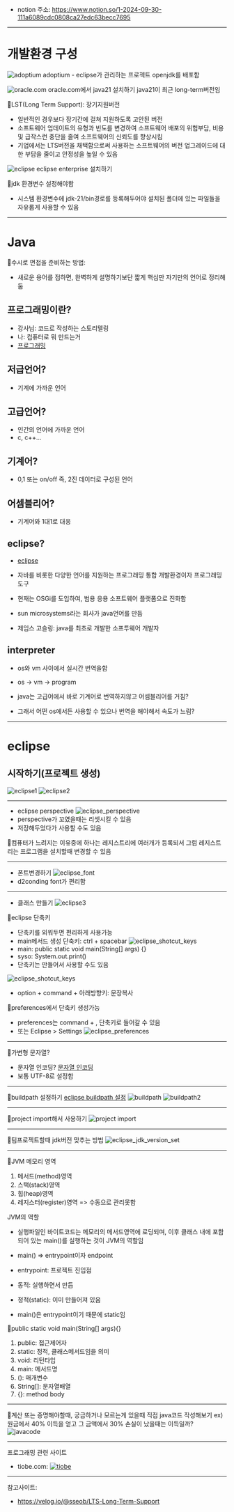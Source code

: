 <ul>
<li>notion 주소: <a href="https://www.notion.so/1-2024-09-30-111a6089cdc0808ca27edc63becc7695">https://www.notion.so/1-2024-09-30-111a6089cdc0808ca27edc63becc7695</a></li>
</ul>
<hr />
<h1 id="개발환경-구성">개발환경 구성</h1>
<p><img alt="adoptium" src="https://velog.velcdn.com/images/chlorella71/post/a2700e00-fd40-4049-a17c-af544db69943/image.png" />
adoptium - eclipse가 관리하는 프로젝트
openjdk를 배포함</p>
<p><img alt="oracle.com" src="https://velog.velcdn.com/images/chlorella71/post/0ebcb397-7138-4be2-ba57-4c75079a2276/image.png" />
oracle.com에서 java21 설치하기
java21이 최근 long-term버전임</p>
<p>📌LST(Long Term Support): 장기지원버전</p>
<ul>
<li>일반적인 경우보다 장기간에 걸쳐 지원하도록 고안된 버전</li>
<li>소프트웨어 업데이트의 유형과 빈도를 변경하여 소프트웨어 배포의 위험부담, 비용 및 급작스런 중단을 줄여 소프트웨어의 신뢰도를 향상시킴</li>
<li>기업에서는 LTS버전을 채택함으로써 사용하는 소프트웨어의 버전 업그레이드에 대한 부담을 줄이고 안정성을 높일 수 있음</li>
</ul>
<p><img alt="eclipse" src="https://velog.velcdn.com/images/chlorella71/post/2b0709ab-45cd-420e-a190-946f3b17b320/image.png" />
eclipse enterprise 설치하기</p>
<p>📌jdk 환경변수 설정해야함</p>
<ul>
<li>시스템 환경변수에 jdk-21/bin경로를 등록해두어야 설치된 폴더에 있는 파일들을 자유롭게 사용할 수 있음</li>
</ul>
<hr />
<h1 id="java">Java</h1>
<p>📌수시로 면접을 준비하는 방법:</p>
<ul>
<li>새로운 용어를 접하면, 완벽하게 설명하기보단 짧게 핵심만 자기만의 언어로 정리해둠</li>
</ul>
<h2 id="프로그래밍이란">프로그래밍이란?</h2>
<ul>
<li>강사님: 코드로 작성하는 스토리텔링</li>
<li>나: 컴퓨터로 뭐 만드는거</li>
<li><a href="https://www.google.com/search?q=%ED%94%84%EB%A1%9C%EA%B7%B8%EB%9E%98%EB%B0%8D&amp;oq=%ED%94%84%EB%A1%9C%EA%B7%B8%EB%9E%98%EB%B0%8D&amp;gs_lcrp=EgZjaHJvbWUyBggAEEUYOTIGCAEQRRg7MgwIAhAjGCcYgAQYigUyDAgDECMYJxiABBiKBTINCAQQABiDARixAxiABDINCAUQABiDARixAxiABDITCAYQLhiDARjHARixAxjRAxiABDINCAcQABiDARixAxiABDINCAgQABiDARixAxiABDINCAkQABiDARixAxiABNIBCTI4NDFqMGoxNagCALACAA&amp;sourceid=chrome&amp;ie=UTF-8">프로그래밍</a></li>
</ul>
<h2 id="저급언어">저급언어?</h2>
<ul>
<li>기계에 가까운 언어</li>
</ul>
<h2 id="고급언어">고급언어?</h2>
<ul>
<li>인간의 언어에 가까운 언어</li>
<li>c, c++...</li>
</ul>
<h2 id="기계어">기계어?</h2>
<ul>
<li>0,1 또는 on/off 즉, 2진 데이터로 구성된 언어</li>
</ul>
<h2 id="어셈블리어">어셈블리어?</h2>
<ul>
<li>기계어와 1대1로 대응</li>
</ul>
<h2 id="eclipse">eclipse?</h2>
<ul>
<li><p><a href="https://ko.wikipedia.org/wiki/Eclipse_(%EC%86%8C%ED%94%84%ED%8A%B8%EC%9B%A8%EC%96%B4">eclipse</a></p>
</li>
<li><p>자바를 비롯한 다양한 언어를 지원하는 프로그래밍 통합 개발환경이자 프로그래밍 도구</p>
</li>
<li><p>현재는 OSGi를 도입하여, 범용 응용 소프트웨어 플랫폼으로 진화함</p>
</li>
<li><p>sun microsystems라는 회사가 java언어를 만듬</p>
</li>
<li><p>제임스 고슬링: java를 최초로 개발한 소프투웨어 개발자</p>
</li>
</ul>
<h2 id="interpreter">interpreter</h2>
<ul>
<li><p>os와 vm 사이에서 실시간 번역을함</p>
</li>
<li><p>os -&gt; vm -&gt; program</p>
</li>
<li><p>java는 고급어에서 바로 기계어로 번역하지않고 어셈블리어를 거침?</p>
</li>
<li><p>그래서 어떤 os에서든 사용할 수 있으나 번역을 해야해서 속도가 느림?</p>
</li>
</ul>
<hr />
<h1 id="eclipse-1">eclipse</h1>
<h2 id="시작하기프로젝트-생성">시작하기(프로젝트 생성)</h2>
<p><img alt="eclipse1" src="https://velog.velcdn.com/images/chlorella71/post/c6591dec-58c6-4289-90b4-1d95619e5345/image.png" />
<img alt="eclipse2" src="https://velog.velcdn.com/images/chlorella71/post/a251d258-8501-4458-90af-1a198daa65fe/image.png" /></p>
<hr />
<ul>
<li>eclipse perspective
<img alt="eclipse_perspective" src="https://velog.velcdn.com/images/chlorella71/post/5436e140-3cce-4240-bb07-f170e2b786cf/image.png" /></li>
<li>perspective가 꼬였을때는 리셋시킬 수 있음</li>
<li>저장해두었다가 사용할 수도 있음</li>
</ul>
<p>📌컴퓨터가 느려지는 이유중에 하나는
레지스트리에 여러개가 등록되서 그럼
레지스트리는 프로그램을 설치할때 변경할 수 있음</p>
<hr />
<ul>
<li>폰트변경하기
<img alt="eclipse_font" src="https://velog.velcdn.com/images/chlorella71/post/24941fe5-d294-4e23-89c3-24dd557ca6e4/image.png" /></li>
<li>d2conding font가 편리함</li>
</ul>
<hr />
<ul>
<li>클래스 만들기
<img alt="eclipse3" src="https://velog.velcdn.com/images/chlorella71/post/b3906a6c-e5e2-44f4-bcdb-36b00309f301/image.png" /></li>
</ul>
<p>📌eclipse 단축키</p>
<ul>
<li>단축키를 외워두면 편리하게 사용가능</li>
<li>main메서드 생성 단축키: ctrl + spacebar
<img alt="eclipse_shotcut_keys" src="https://velog.velcdn.com/images/chlorella71/post/a064b42a-3515-4da4-9eda-926980cbfe51/image.png" /></li>
<li>main: public static void main(String[] args) {}</li>
<li>syso: System.out.print()</li>
<li>단축키는 만들어서 사용할 수도 있음</li>
</ul>
<p><img alt="eclipse_shotcut_keys" src="https://velog.velcdn.com/images/chlorella71/post/d9c706b7-5387-4a72-ac0e-47b2dca3f9f5/image.png" /></p>
<ul>
<li>option + command + 아래방향키: 문장복사</li>
</ul>
<p>📌preferences에서 단축키 생성가능</p>
<ul>
<li>preferences는 command + , 단축키로 들어갈 수 있음</li>
<li>또는 Eclipse &gt; Settings
<img alt="eclipse_preferences" src="https://velog.velcdn.com/images/chlorella71/post/39e9331b-9de8-41fa-906e-a5f5600369fe/image.png" /></li>
</ul>
<hr />
<p>📌가변형 문자열?</p>
<ul>
<li>문자열 인코딩?
<a href="https://devlog-wjdrbs96.tistory.com/250">문자열 인코딩</a></li>
<li>보통 UTF-8로 설정함</li>
</ul>
<hr />
<p>📌buildpath 설정하기
<a href="https://minwoohi.tistory.com/6">eclipse buildpath 설정</a>
<img alt="buildpath" src="https://velog.velcdn.com/images/chlorella71/post/76ed2de4-8e7f-4e26-8c02-672071b5b90e/image.png" />
<img alt="buildpath2" src="https://velog.velcdn.com/images/chlorella71/post/a928851b-a4ce-4c05-befd-ceb86b5e2c78/image.png" /></p>
<hr />
<p>📌project import해서 사용하기
<img alt="project import" src="https://velog.velcdn.com/images/chlorella71/post/efa9f23a-d5cb-4d25-ba81-1b1df501f9e1/image.png" /></p>
<hr />
<p>📌팀프로젝트할때 jdk버전 맞추는 방법
<img alt="eclipse_jdk_version_set" src="https://velog.velcdn.com/images/chlorella71/post/411a07a8-2438-4321-9d6e-fb707e744ac3/image.png" /></p>
<hr />
<p>📌JVM 메모리 영역</p>
<ol>
<li>메서드(method)영역</li>
<li>스택(stack)영역</li>
<li>힙(heap)영역</li>
<li>레지스터(register)영역 =&gt; 수동으로 관리못함</li>
</ol>
<p>JVM의 역할</p>
<ul>
<li><p>실행파일인 바이트코드는 메모리의 메서드영역에 로딩되며, 이후 클래스 내에 포함되어 있는 main()를 실행하는 것이 JVM의 역할임</p>
</li>
<li><p>main() =&gt; entrypoint이자 endpoint</p>
</li>
<li><p>entrypoint: 프로젝트 진입점</p>
</li>
<li><p>동적: 실행하면서 만듬</p>
</li>
<li><p>정적(static): 이미 만들어져 있음</p>
</li>
<li><p>main()은 entrypoint이기 때문에 static임</p>
</li>
</ul>
<p>📌public static void main(String[] args){}</p>
<ol>
<li>public: 접근제어자</li>
<li>static: 정적, 클래스메서드임을 의미</li>
<li>void: 리턴타입</li>
<li>main: 메서드명</li>
<li>(): 매개변수</li>
<li>String[]: 문자열배열</li>
<li>{}: method body</li>
</ol>
<hr />
<p>📌계산 또는 증명해야할때, 궁금하거나 모르는게 있을때 직접 java코드 작성해보기
ex) 원금에서 40% 이득을 얻고 그 금액에서 30% 손실이 났을때는 이득일까?
<img alt="javacode" src="https://velog.velcdn.com/images/chlorella71/post/431cc5bb-b8ed-404e-a57e-ce542f16c92c/image.png" /></p>
<hr />
<p>프로그래밍 관련 사이트</p>
<ul>
<li>tiobe.com: <a href="https://www.tiobe.com/tiobe-index/"><img alt="tiobe" src="https://velog.velcdn.com/images/chlorella71/post/0073aa7a-b76e-4977-80d9-6e1e0ac10207/image.png" /></a></li>
</ul>
<hr />
<p>참고사이트:</p>
<ul>
<li><a href="https://velog.io/@sseob/LTS-Long-Term-Support">https://velog.io/@sseob/LTS-Long-Term-Support</a></li>
</ul>